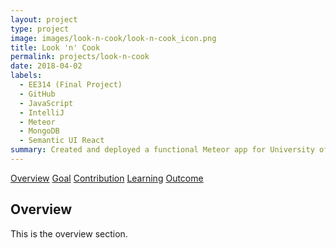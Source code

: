 ```yaml
---
layout: project
type: project
image: images/look-n-cook/look-n-cook_icon.png
title: Look 'n' Cook
permalink: projects/look-n-cook
date: 2018-04-02
labels:
  - EE314 (Final Project)
  - GitHub
  - JavaScript
  - IntelliJ
  - Meteor
  - MongoDB
  - Semantic UI React
summary: Created and deployed a functional Meteor app for University of Hawaii students to share recipes with each other.
---
```


<div class="ui five item menu">
  <a href="/projects/look-n-cook" class="active item">Overview</a>
  <a href="/projects/look-n-cook/goals" class="item">Goal</a>
  <a href="/projects/tipcalculator" class="item">Contribution</a>
  <a href="#learning" class="item">Learning</a>
  <a href="#outcome" class="item">Outcome</a>
</div>

<h2>Overview</h2>
<p>
This is the overview section.
</p>

